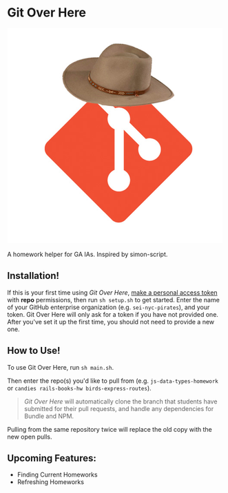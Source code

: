 # Git Over Here
![Git Cowpoke](./git-over-here.jpg)

A homework helper for GA IAs. Inspired by simon-script.

## Installation!
If this is your first time using _Git Over Here_, [make a personal access token](https://help.github.com/en/articles/creating-a-personal-access-token-for-the-command-line#creating-a-token) with __repo__ permissions, then run `sh setup.sh` to get started. Enter the name of your GitHub enterprise organization (e.g. `sei-nyc-pirates`), and your token.
Git Over Here will only ask for a token if you have not provided one. After you've set it up the first time, you should not need to provide a new one.

## How to Use!

To use Git Over Here, run `sh main.sh`.

Then enter the repo(s) you'd like to pull from (e.g. ```js-data-types-homework``` or `candies rails-books-hw birds-express-routes`).

> _Git Over Here_ will automatically clone the branch that students have submitted for their pull requests, and handle any dependencies for Bundle and NPM.

Pulling from the same repository twice will replace the old copy with the new open pulls.

## Upcoming Features:

- Finding Current Homeworks
- Refreshing Homeworks
